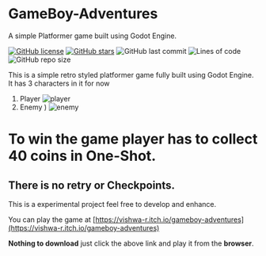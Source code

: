 # GameBoy-Adventures
A simple Platformer game built using Godot Engine.

[![GitHub license](https://img.shields.io/github/license/code-reaper08/GameBoy-Adventures?style=for-the-badge)](https://github.com/code-reaper08/GameBoy-Adventures/blob/main/LICENSE) [![GitHub stars](https://img.shields.io/github/stars/code-reaper08/GameBoy-Adventures?style=for-the-badge)](https://github.com/code-reaper08/GameBoy-Adventures/stargazers) ![GitHub last commit](https://img.shields.io/github/last-commit/code-reaper08/GameBoy-Adventures?style=for-the-badge) ![Lines of code](https://img.shields.io/tokei/lines/github/code-reaper08/GameBoy-Adventures?style=for-the-badge) ![GitHub repo size](https://img.shields.io/github/repo-size/code-reaper08/GameBoy-Adventures?style=for-the-badge)

This is a simple retro styled platformer game fully built using Godot Engine.
It has 3 characters in it for now 
1. Player 
   ![player](https://user-images.githubusercontent.com/64256342/109552486-d5f44b80-7af7-11eb-96b0-48eec0a2e46f.png)
2. Enemy 
   )
![enemy](https://user-images.githubusercontent.com/64256342/109552948-6cc10800-7af8-11eb-9539-221a9cab1306.png)

# To win the game player has to collect 40 coins in One-Shot.

## There is no retry or Checkpoints.


This is a experimental project feel free to develop and enhance.


You can play the game at [https://vishwa-r.itch.io/gameboy-adventures](https://vishwa-r.itch.io/gameboy-adventures)

**Nothing to download** just click the above link and play it from the **browser**.
